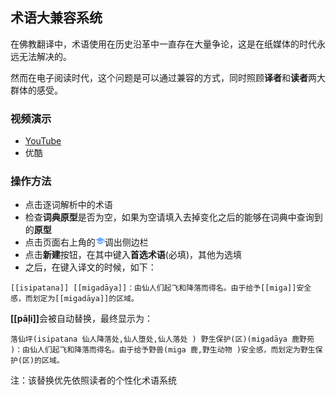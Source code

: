 ## 术语大兼容系统
在佛教翻译中，术语使用在历史沿革中一直存在大量争论，这是在纸媒体的时代永远无法解决的。

然而在电子阅读时代，这个问题是可以通过兼容的方式，同时照顾**译者**和**读者**两大群体的感受。

### 视频演示
- [YouTube](https://youtu.be/NdXgxo5YAIo "按住Ctrl键点开")
- 优酷
### 操作方法
- 点击逐词解析中的术语
- 检查**词典原型**是否为空，如果为空请填入去掉变化之后的能够在词典中查询到的**原型**
- 点击页面右上角的<svg id="icon_term" viewBox="0 0 24 24" style='fill:#6baaff;height: 15px; width: 15px;'><path d="M5 13.18v4L12 21l7-3.82v-4L12 17l-7-3.82zM12 3L1 9l11 6 9-4.91V17h2V9L12 3z"></path></svg>调出侧边栏
- 点击**新建**按钮，在其中键入**首选术语**(必填)，其他为选填
- 之后，在键入译文的时候，如下：
```
[[isipatana]] [[migadāya]]：由仙人们起飞和降落而得名。由于给予[[miga]]安全感，而划定为[[migadāya]]的区域。
```
<b>[[pāḷi]]</b>会被自动替换，最终显示为：
```
落仙坪(isipatana 仙人降落处,仙人堕处,仙人落处 ) 野生保护(区)(migadāya 鹿野苑 )：由仙人们起飞和降落而得名。由于给予野兽(miga 鹿,野生动物 )安全感，而划定为野生保护(区)的区域。
```
注：该替换优先依照读者的个性化术语系统
